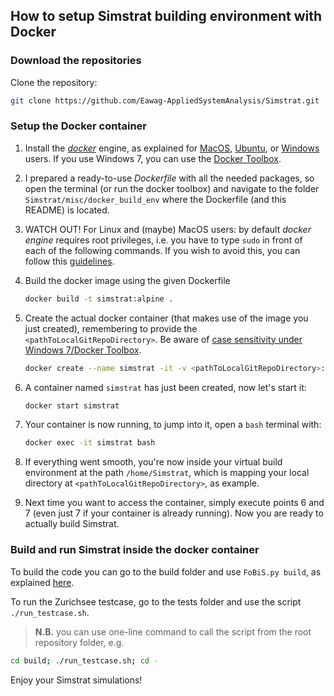 ## How to setup Simstrat building environment with Docker
### Download the repositories
Clone the repository:

~~~bash
git clone https://github.com/Eawag-AppliedSystemAnalysis/Simstrat.git
~~~

### Setup the Docker container
1. Install the [_docker_](https://www.docker.com/
) engine, as explained for [MacOS](https://docs.docker.com/docker-for-mac/), [Ubuntu](https://docs.docker.com/install/linux/docker-ce/ubuntu/), or [Windows](https://docs.docker.com/docker-for-windows/) users. If you use Windows 7, you can use the [Docker Toolbox](https://docs.docker.com/toolbox/toolbox_install_windows/).
2. I prepared a ready-to-use *Dockerfile* with all the needed packages, so open the terminal (or run the docker toolbox) and navigate to the folder `Simstrat/misc/docker_build_env` where the Dockerfile (and this README) is located.
3. WATCH OUT! For Linux and (maybe) MacOS users: by default _docker engine_ requires root privileges, i.e. you have to type `sudo` in front of each of the following commands. If you wish to avoid this, you can follow this [guidelines](https://docs.docker.com/install/linux/linux-postinstall/#manage-docker-as-a-non-root-user).
4. Build the docker image using the given Dockerfile

    ~~~bash
    docker build -t simstrat:alpine .
    ~~~

5. Create the actual docker container (that makes use of the image you just created), remembering to provide the `<pathToLocalGitRepoDirectory>`. Be aware of [case sensitivity under Windows 7/Docker Toolbox](https://github.com/moby/moby/issues/28660).

    ~~~bash
    docker create --name simstrat -it -v <pathToLocalGitRepoDirectory>:/home/Simstrat simstrat:alpine
    ~~~

6. A container named `simstrat` has just been created, now let's start it:

    ~~~bash
    docker start simstrat
    ~~~

7. Your container is now running, to jump into it, open a `bash` terminal with:

    ~~~bash
    docker exec -it simstrat bash
    ~~~

8. If everything went smooth, you're now inside your virtual build environment at the path `/home/Simstrat`, which is mapping your local directory at `<pathToLocalGitRepoDirectory>`, as example.

9. Next time you want to access the container, simply execute points 6 and 7 (even just 7 if your container is already running). Now you are ready to actually build Simstrat.

### Build and run Simstrat inside the docker container
To build the code you can go to the build folder and use `FoBiS.py build`, as explained [here](../../build).

To run the Zurichsee testcase, go to the tests folder and use the script `./run_testcase.sh`.

> **N.B.** you can use one-line command to call the script from the root repository folder, e.g.
~~~bash
cd build; ./run_testcase.sh; cd -
~~~

Enjoy your Simstrat simulations!
